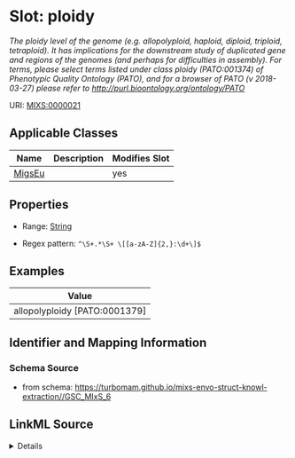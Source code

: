 # Slot: ploidy


_The ploidy level of the genome (e.g. allopolyploid, haploid, diploid, triploid, tetraploid). It has implications for the downstream study of duplicated gene and regions of the genomes (and perhaps for difficulties in assembly). For terms, please select terms listed under class ploidy (PATO:001374) of Phenotypic Quality Ontology (PATO), and for a browser of PATO (v 2018-03-27) please refer to http://purl.bioontology.org/ontology/PATO_



URI: [MIXS:0000021](https://w3id.org/mixs/0000021)



<!-- no inheritance hierarchy -->




## Applicable Classes

| Name | Description | Modifies Slot |
| --- | --- | --- |
[MigsEu](MigsEu.md) |  |  yes  |







## Properties

* Range: [String](String.md)

* Regex pattern: `^\S+.*\S+ \[[a-zA-Z]{2,}:\d+\]$`






## Examples

| Value |
| --- |
| allopolyploidy [PATO:0001379] |

## Identifier and Mapping Information







### Schema Source


* from schema: https://turbomam.github.io/mixs-envo-struct-knowl-extraction//GSC_MIxS_6




## LinkML Source

<details>
```yaml
name: ploidy
description: The ploidy level of the genome (e.g. allopolyploid, haploid, diploid,
  triploid, tetraploid). It has implications for the downstream study of duplicated
  gene and regions of the genomes (and perhaps for difficulties in assembly). For
  terms, please select terms listed under class ploidy (PATO:001374) of Phenotypic
  Quality Ontology (PATO), and for a browser of PATO (v 2018-03-27) please refer to
  http://purl.bioontology.org/ontology/PATO
title: ploidy
examples:
- value: allopolyploidy [PATO:0001379]
in_subset:
- nucleic acid sequence source
from_schema: https://turbomam.github.io/mixs-envo-struct-knowl-extraction//GSC_MIxS_6
rank: 1000
slot_uri: MIXS:0000021
multivalued: false
alias: ploidy
domain_of:
- MigsEu
range: string
pattern: ^\S+.*\S+ \[[a-zA-Z]{2,}:\d+\]$

```
</details>